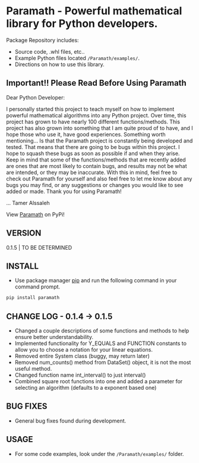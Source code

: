 # Paramath - Powerful mathematical library for Python developers.
Package Repository includes:
- Source code, .whl files, etc..
- Example Python files located ```/Paramath/examples/```.
- Directions on how to use this library.

## Important!! Please Read Before Using Paramath

Dear Python Developer:

I personally started this project to teach myself on how to implement powerful mathematical algorithms into any Python project. Over time, this project has grown to have nearly 100 different functions/methods. This project has also grown into something that I am quite proud of to have, and I hope those who use it, have good experiences. Something worth mentioning... Is that the Paramath project is constantly being developed and tested. That means that there are going to be bugs within this project. I hope to squash these bugs as soon as possible if and when they arise. Keep in mind that some of the functions/methods that are recently added are ones that are most likely to contain bugs, and results may not be what are intended, or they may be inaccurate. With this in mind, feel free to check out Paramath for yourself and also feel free to let me know about any bugs you may find, or any suggestions or changes you would like to see added or made. Thank you for using Paramath!

... Tamer Alssaleh

View [Paramath](https://pypi.org/project/paramath/) on PyPi!

## VERSION
0.1.5 | TO BE DETERMINED
## INSTALL
- Use package manager [pip](https://pip.pypa.io/en/stable/) and run the following command in your command prompt.
```bash
pip install paramath
```
## CHANGE LOG - 0.1.4 -> 0.1.5
- Changed a couple descriptions of some functions and methods to help ensure better understandability. 
- Implemented functionality for Y_EQUALS and FUNCTION constants to allow you to choose a notation for your linear equations.
- Removed entire System class (buggy, may return later)
- Removed num_counts() method from DataSet() object, it is not the most useful method.
- Changed function name int_interval() to just interval()
- Combined square root functions into one and added a parameter for selecting an algorithm (defaults to a exponent based one)
## BUG FIXES
- General bug fixes found during development.
## USAGE
- For some code examples, look under the ```/Paramath/examples/``` folder.